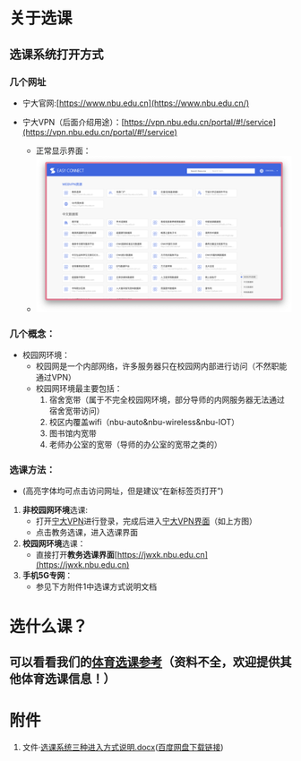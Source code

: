 # 关于选课
## 选课系统打开方式
### 几个网址

- 宁大官网:[https://www.nbu.edu.cn](https://www.nbu.edu.cn/)

- 宁大VPN（后面介绍用途）：[https://vpn.nbu.edu.cn/portal/#!/service](https://vpn.nbu.edu.cn/portal/#!/service)
    - 正常显示界面：
    - ![宁大VPN界面](宁大VPN界面.png)

### 几个概念：
- 校园网环境：
    - 校园网是一个内部网络，许多服务器只在校园网内部进行访问（不然职能通过VPN）
    - 校园网环境最主要包括：
        1. 宿舍宽带（属于不完全校园网环境，部分导师的内网服务器无法通过宿舍宽带访问）
        2. 校区内覆盖wifi（nbu-auto&nbu-wireless&nbu-IOT）
        3. 图书馆内宽带
        4. 老师办公室的宽带（导师的办公室的宽带之类的）

### 选课方法：
- (高亮字体均可点击访问网址，但是建议“在新标签页打开”)

1. **非校园网环境**选课:
    - 打开[宁大VPN](https://vpn.nbu.edu.cn/portal/#!/service)进行登录，完成后进入[宁大VPN界面](宁大VPN界面.png)（如上方图）
    - 点击教务选课，进入选课界面
2. **校园网环境**选课：
    - 直接打开**教务选课界面**[https://jwxk.nbu.edu.cn](https://jwxk.nbu.edu.cn)
3. **手机5G专网**：
    - 参见下方附件1中选课方式说明文档

# 选什么课？
## 可以看看我们的[体育选课参考](https://www.nbu-icicles.cn/本科生课程/选课信息/physics/)（资料不全，欢迎提供其他体育选课信息！）


# 附件
1. 文件·[选课系统三种进入方式说明.docx](选课系统三种进入方式说明.docx)([百度网盘下载链接](https://pan.baidu.com/s/1qwoJJelSLg3kxJzMrNh9ng?pwd=icic))





